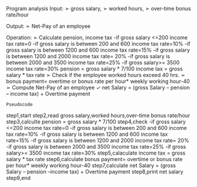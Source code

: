  Program analysis
Input:
➢ gross salary,
➢ worked hours,
➢ over-time bonus rate/hour

Output:
➢ Net-Pay of an employee

Operation:
➢ Calculate pension, income tax
  -if gross salary <=200 income tax rate=0
  -if gross salary is between 200 and 600 income tax rate=10%
  -if gross salary is between 1200 and 600 income tax rate=15%
  -if gross salary is between 1200 and 2000 income tax rate= 20%
  -if gross salary is between 2000 and 3500 income tax rate=25%
  -if gross salary>= 3500 income tax rate=30%
pension = gross salary * 7/100
income tax = gross salary * tax rate
➢ Check if the employee worked hours
exceed 40 hrs.
➢ bonus payment= overtime or bonus rate per hour* weekly working hour-40
➢ Compute Net-Pay of an employee
✓ net Salary = (gross Salary – pension –
income tax) + Overtime payment

    Pseudocode
step1,start
step2,read gross salary,worked hours,over-time bonus rate/hour
step3,calculte pension = gross salary * 7/100 
step4,check
  -if gross salary <=200 income tax rate=0
  -if gross salary is between 200 and 600 income tax rate=10%
  -if gross salary is between 1200 and 600 income tax rate=15%
  -if gross salary is between 1200 and 2000 income tax rate= 20%
  -if gross salary is between 2000 and 3500 income tax rate=25%
  -if gross salary>= 3500 income tax rate=30%
step5,calaculate income tax = gross salary * tax rate
step6,calculate bonus payment= overtime or bonus rate per hour* weekly working hour-40
step7,calculate net Salary = (gross Salary – pension –income tax) + Overtime payment
step8,print net salary
step9,end
